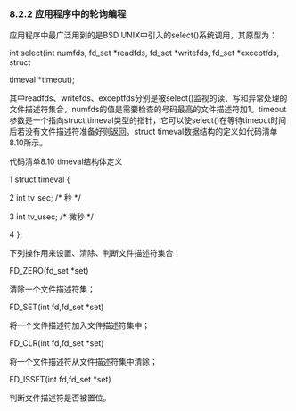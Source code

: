 ### 8.2.2 应用程序中的轮询编程

应用程序中最广泛用到的是BSD UNIX中引入的select()系统调用，其原型为：

int select(int numfds, fd_set *readfds, fd_set *writefds, fd_set *exceptfds, struct 
 
 timeval *timeout);

其中readfds、writefds、exceptfds分别是被select()监视的读、写和异常处理的文件描述符集合，numfds的值是需要检查的号码最高的文件描述符加1。timeout参数是一个指向struct timeval类型的指针，它可以使select()在等待timeout时间后若没有文件描述符准备好则返回。struct timeval数据结构的定义如代码清单8.10所示。

代码清单8.10 timeval结构体定义

1 struct timeval { 
 
 2 int tv_sec; /* 秒 */ 
 
 3 int tv_usec; /* 微秒 */ 
 
 4 };

下列操作用来设置、清除、判断文件描述符集合：

FD_ZERO(fd_set *set)

清除一个文件描述符集；

FD_SET(int fd,fd_set *set)

将一个文件描述符加入文件描述符集中；

FD_CLR(int fd,fd_set *set)

将一个文件描述符从文件描述符集中清除；

FD_ISSET(int fd,fd_set *set)

判断文件描述符是否被置位。

